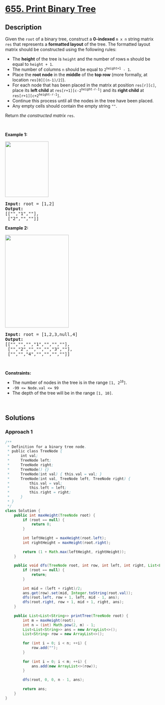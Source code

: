 # [655. Print Binary Tree](https://leetcode.com/problems/print-binary-tree)

## Description

<p>Given the <code>root</code> of a binary tree, construct a <strong>0-indexed</strong> <code>m x n</code> string matrix <code>res</code> that represents a <strong>formatted layout</strong> of the tree. The formatted layout matrix should be constructed using the following rules:</p>

<ul>
    <li>The <strong>height</strong> of the tree is <code>height</code>&nbsp;and the number of rows <code>m</code> should be equal to <code>height + 1</code>.</li>
    <li>The number of columns <code>n</code> should be equal to <code>2<sup>height+1</sup> - 1</code>.</li>
    <li>Place the <strong>root node</strong> in the <strong>middle</strong> of the <strong>top row</strong> (more formally, at location <code>res[0][(n-1)/2]</code>).</li>
    <li>For each node that has been placed in the matrix at position <code>res[r][c]</code>, place its <strong>left child</strong> at <code>res[r+1][c-2<sup>height-r-1</sup>]</code> and its <strong>right child</strong> at <code>res[r+1][c+2<sup>height-r-1</sup>]</code>.</li>
    <li>Continue this process until all the nodes in the tree have been placed.</li>
    <li>Any empty cells should contain the empty string <code>&quot;&quot;</code>.</li>
</ul>

<p>Return <em>the constructed matrix </em><code>res</code>.</p>
<p>&nbsp;</p>

<p><strong class="example">Example 1:</strong></p>
<img alt="" src="https://fastly.jsdelivr.net/gh/doocs/leetcode@main/solution/0600-0699/0655.Print%20Binary%20Tree/images/print1-tree.jpg" style="width: 141px; height: 181px;" />
<pre>
<strong>Input:</strong> root = [1,2]
<strong>Output:</strong> 
[[&quot;&quot;,&quot;1&quot;,&quot;&quot;],
&nbsp;[&quot;2&quot;,&quot;&quot;,&quot;&quot;]]
</pre>

<p><strong class="example">Example 2:</strong></p>
<img alt="" src="https://fastly.jsdelivr.net/gh/doocs/leetcode@main/solution/0600-0699/0655.Print%20Binary%20Tree/images/print2-tree.jpg" style="width: 207px; height: 302px;" />
<pre>
<strong>Input:</strong> root = [1,2,3,null,4]
<strong>Output:</strong> 
[[&quot;&quot;,&quot;&quot;,&quot;&quot;,&quot;1&quot;,&quot;&quot;,&quot;&quot;,&quot;&quot;],
&nbsp;[&quot;&quot;,&quot;2&quot;,&quot;&quot;,&quot;&quot;,&quot;&quot;,&quot;3&quot;,&quot;&quot;],
&nbsp;[&quot;&quot;,&quot;&quot;,&quot;4&quot;,&quot;&quot;,&quot;&quot;,&quot;&quot;,&quot;&quot;]]
</pre>
<p>&nbsp;</p>

<p><strong>Constraints:</strong></p>
<ul>
    <li>The number of nodes in the tree is in the range <code>[1, 2<sup>10</sup>]</code>.</li>
    <li><code>-99 &lt;= Node.val &lt;= 99</code></li>
    <li>The depth of the tree will be in the range <code>[1, 10]</code>.</li>
</ul>
<p>&nbsp;</p>

## Solutions

### **Approach 1**

```java
/**
 * Definition for a binary tree node.
 * public class TreeNode {
 *     int val;
 *     TreeNode left;
 *     TreeNode right;
 *     TreeNode() {}
 *     TreeNode(int val) { this.val = val; }
 *     TreeNode(int val, TreeNode left, TreeNode right) {
 *         this.val = val;
 *         this.left = left;
 *         this.right = right;
 *     }
 * }
 */
class Solution {
    public int maxHeight(TreeNode root) {
        if (root == null) {
            return 0;
        }
        
        int leftHeight = maxHeight(root.left);
        int rightHeight = maxHeight(root.right);
        
        return (1 + Math.max(leftHeight, rightHeight));
    }
    
    public void dfs(TreeNode root, int row, int left, int right, List<List<String>> ans) {
        if (root == null) {
            return;
        }
        
        int mid = (left + right)/2;
        ans.get(row).set(mid, Integer.toString(root.val));
        dfs(root.left, row + 1, left, mid - 1, ans);
        dfs(root.right, row + 1, mid + 1, right, ans);
    }
    
    public List<List<String>> printTree(TreeNode root) {
        int m = maxHeight(root);
        int n = (int) Math.pow(2, m) - 1;
        List<List<String>> ans = new ArrayList<>();
        List<String> row = new ArrayList<>();
        
        for (int i = 0; i < n; ++i) {
            row.add("");
        }
        
        for (int i = 0; i < m; ++i) {
            ans.add(new ArrayList<>(row));
        }
        
        dfs(root, 0, 0, n - 1, ans);
        
        return ans;
    }
}
```

<!-- tabs:end -->